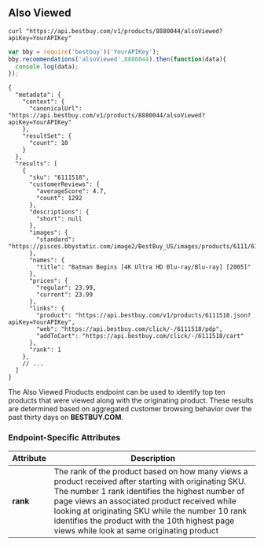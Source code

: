## Also Viewed
```shell
curl "https://api.bestbuy.com/v1/products/8880044/alsoViewed?apiKey=YourAPIKey"
```
```javascript
var bby = require('bestbuy')('YourAPIKey');
bby.recommendations('alsoViewed',8880044).then(function(data){
  console.log(data);
});
```
```json-doc
{
  "metadata": {
    "context": {
      "canonicalUrl": "https://api.bestbuy.com/v1/products/8880044/alsoViewed?apiKey=YourAPIKey"
    },
    "resultSet": {
      "count": 10
    }
  },
  "results": [
    {
      "sku": "6111518",
      "customerReviews": {
        "averageScore": 4.7,
        "count": 1292
      },
      "descriptions": {
        "short": null
      },
      "images": {
        "standard": "https://pisces.bbystatic.com/image2/BestBuy_US/images/products/6111/6111518_sa.jpg"
      },
      "names": {
        "title": "Batman Begins [4K Ultra HD Blu-ray/Blu-ray] [2005]"
      },
      "prices": {
        "regular": 23.99,
        "current": 23.99
      },
      "links": {
        "product": "https://api.bestbuy.com/v1/products/6111518.json?apiKey=YourAPIKey",
        "web": "https://api.bestbuy.com/click/-/6111518/pdp",
        "addToCart": "https://api.bestbuy.com/click/-/6111518/cart"
      },
      "rank": 1
    },
    // ...
  ]
}
```

The Also Viewed Products endpoint can be used to identify top ten products that were viewed along with the originating product. These results are determined based on aggregated customer browsing behavior over the past thirty days on **BESTBUY.COM**.

### Endpoint-Specific Attributes

Attribute | Description
--------- | -----------
**rank** | The rank of the product based on how many views a product received after starting with originating SKU. The number 1 rank identifies the highest number of page views an associated product received while looking at originating SKU while the number 10 rank identifies the product with the 10th highest page views while look at same originating product
